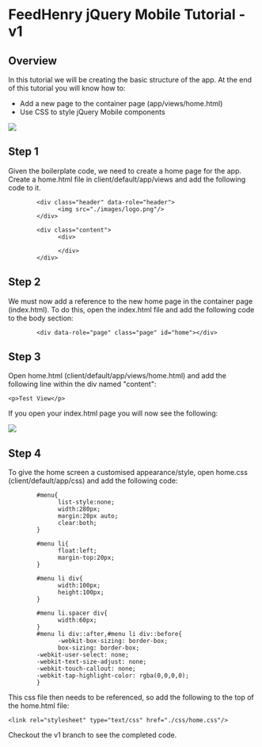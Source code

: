 # FeedHenry jQuery Mobile Tutorial - v1

## Overview
In this tutorial we will be creating the basic structure of the app. At the end of this tutorial you will know how to:

* Add a new page to the container page (app/views/home.html)
* Use CSS to style jQuery Mobile components

![](https://github.com/feedhenry/FH-Training-App-JQM/raw/master/docs/HomeView.png)
## Step 1
Given the boilerplate code, we need to create a home page for the app. Create a home.html file in client/default/app/views
and add the following code to it.

            <div class="header" data-role="header">
                  <img src="./images/logo.png"/>
            </div>

            <div class="content">
                  <div>
                        
                  </div>
            </div>


## Step 2
We must now add a reference to the new home page in the container page (index.html). To do this, open the index.html file and add the following
code to the body section:

            <div data-role="page" class="page" id="home"></div>

## Step 3
Open home.html (client/default/app/views/home.html) and add the following line within the div named "content":

`<p>Test View</p>`

If you open your index.html page you will now see the following:

![](https://github.com/feedhenry/FH-Training-App-JQM/raw/master/docs/TestView.png)
## Step 4
To give the home screen a customised appearance/style, open home.css (client/default/app/css) and add the following code:
                        
            #menu{
                  list-style:none;
                  width:280px;
                  margin:20px auto;
                  clear:both;
            }

            #menu li{
                  float:left;
                  margin-top:20px;
            }

            #menu li div{
                  width:100px;
                  height:100px;
            }

            #menu li.spacer div{
                  width:60px;
            }
            #menu li div::after,#menu li div::before{
                  -webkit-box-sizing: border-box;
                  box-sizing: border-box;
            -webkit-user-select: none;
            -webkit-text-size-adjust: none;
            -webkit-touch-callout: none;
            -webkit-tap-highlight-color: rgba(0,0,0,0);
            }

This css file then needs to be referenced, so add the following to the top of the home.html file:

`<link rel="stylesheet" type="text/css" href="./css/home.css"/>`

Checkout the v1 branch to see the completed code.
